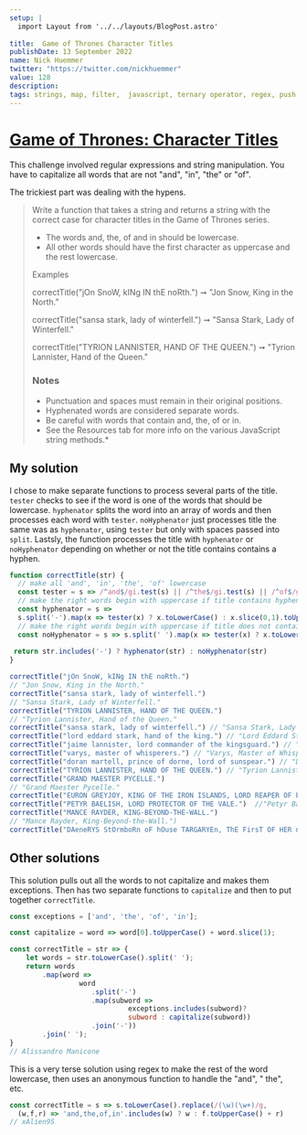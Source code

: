 ```yaml
---
setup: |
  import Layout from '../../layouts/BlogPost.astro'
  
title:  Game of Thrones Character Titles
publishDate: 13 September 2022
name: Nick Huemmer
twitter: "https://twitter.com/nickhuemmer"
value: 128
description: 
tags: strings, map, filter,  javascript, ternary operator, regex, push, Edabit, toLowerCase, toUppercase
---
```



# [Game of Thrones: Character Titles](https://edabit.com/challenge/QudLBG2RvfePRMzDn)

This challenge involved regular expressions and string manipulation.  You have to capitalize all words that are not "and", "in", "the" or "of".

The trickiest part was dealing with the hypens.

>Write a function that takes a string and returns a string with the correct case for character titles in the Game of Thrones series.
>
> -  The words and, the, of and in should be lowercase.
> -  All other words should have the first character as uppercase and the rest lowercase.
>
>Examples
>
>correctTitle("jOn SnoW, kINg IN thE noRth.")
➞ "Jon Snow, King in the North."
>
>correctTitle("sansa stark, lady of winterfell.")
➞ "Sansa Stark, Lady of Winterfell."
>
>correctTitle("TYRION LANNISTER, HAND OF THE QUEEN.")
➞ "Tyrion Lannister, Hand of the Queen."
>
> ### Notes
>
>  - Punctuation and spaces must remain in their original positions.
>	-  Hyphenated words are considered separate words.
>   - Be careful with words that contain and, the, of or in.
>  - See the Resources tab for more info on the various JavaScript string methods.*

## My solution

I chose to make separate functions to process several parts of the title.  `tester` checks to see if the word is one of the words that should be lowercase.  `hyphenator` splits the word into an array of words and then processes each word with `tester`.  `noHyphenator` just processes title the same was as `hyphenator`, using `tester` but only with spaces passed into `split`.  Lastsly, the function processes the title with `hyphenator` or `noHyphenator` depending on whether or not the title contains contains a hyphen.


```javascript
function correctTitle(str) {
  // make all 'and', 'in', 'the', 'of' lowercase
  const tester = s => /^and$/gi.test(s) || /^the$/gi.test(s) || /^of$/gi.test(s) || /^in$/gi.test(s)
  // make the right words begin with uppercase if title contains hyphens
  const hyphenator = s =>
  s.split('-').map(x => tester(x) ? x.toLowerCase() : x.slice(0,1).toUpperCase() + x.slice(1).toLowerCase()).join('-').split(' ').map(x=> x.slice(0,1).toUpperCase() + x.slice(1)).join(' ')
  // make the right words begin with uppercase if title does not contain hyphens
  const noHyphenator = s => s.split(' ').map(x => tester(x) ? x.toLowerCase() : x.slice(0,1).toUpperCase() + x.slice(1).toLowerCase()).join(' ')
  
 return str.includes('-') ? hyphenator(str) : noHyphenator(str)
}

correctTitle("jOn SnoW, kINg IN thE noRth.")
// "Jon Snow, King in the North."
correctTitle("sansa stark, lady of winterfell.")
// "Sansa Stark, Lady of Winterfell."
correctTitle("TYRION LANNISTER, HAND OF THE QUEEN.")
// "Tyrion Lannister, Hand of the Queen."
correctTitle("sansa stark, lady of winterfell.") // "Sansa Stark, Lady of Winterfell.")
correctTitle("lord eddard stark, hand of the king.") // "Lord Eddard Stark, Hand of the King.""
correctTitle("jaime lannister, lord commander of the kingsguard.") // "Jaime Lannister, Lord Commander of the Kingsguard."
correctTitle("varys, master of whisperers.") // "Varys, Master of Whisperers."
correctTitle("doran martell, prince of dorne, lord of sunspear.") // "Doran Martell, Prince of Dorne, Lord of Sunspear."
correctTitle("TYRION LANNISTER, HAND OF THE QUEEN.") // "Tyrion Lannister, Hand of the Queen."
correctTitle("GRAND MAESTER PYCELLE.")
// "Grand Maester Pycelle."
correctTitle("EURON GREYJOY, KING OF THE IRON ISLANDS, LORD REAPER OF PYKE.") // "Euron Greyjoy, King of the Iron Islands, Lord Reaper of Pyke."
correctTitle("PETYR BAELISH, LORD PROTECTOR OF THE VALE.")  //"Petyr Baelish, Lord Protector of the Vale."
correctTitle("MANCE RAYDER, KING-BEYOND-THE-WALL.") 
// "Mance Rayder, King-Beyond-the-Wall.")
correctTitle("DAeneRYS StOrmboRn oF hOuse TARGARYEn, ThE FirsT OF HER naMe, QUeEn OF The ANdAlS And THe FirsT mEN, PROtECtOr Of tHE SEven KinGDOmS, The MoTHeR of DrAGONS, thE KhALeEsi oF THE GReAt gRAss sEa, The UnburNT, The BReakEr of cHAInS.") // "Daenerys Stormborn of House Targaryen, the First of Her Name, Queen of the Andals and the First Men, Protector of the Seven Kingdoms, the Mother of Dragons, the Khaleesi of the Great Grass Sea, the Unburnt, the Breaker of Chains."
```


## Other solutions

This solution pulls out all the words to not capitalize and makes them exceptions.  Then has two separate functions to `capitalize` and then to put together `correctTitle`.
```javascript
const exceptions = ['and', 'the', 'of', 'in'];

const capitalize = word => word[0].toUpperCase() + word.slice(1);

const correctTitle = str => {
	let words = str.toLowerCase().split(' ');
	return words
		.map(word => 
				 word
				 	.split('-')
				 	.map(subword => 
							 exceptions.includes(subword)? 
							 subword : capitalize(subword))
				 	.join('-'))
		.join(' ');
}
// Alissandro Manicone
```

This is a very terse solution using regex to make the rest of the word lowercase, then uses an anonymous function to handle the "and", " the", etc.
```javascript
const correctTitle = s => s.toLowerCase().replace(/(\w)(\w+)/g,
  (w,f,r) => 'and,the,of,in'.includes(w) ? w : f.toUpperCase() + r)
// xAlien95
```